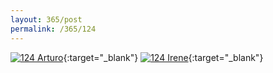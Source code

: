 ```yaml
---
layout: 365/post
permalink: /365/124
---
```


[![124 Arturo](https://c2.staticflickr.com/2/1461/24363489645_70edfddce2_c.jpg)](https://www.flickr.com/photos/131440297@N08/24363489645/){:target="_blank"}
[![124 Irene](https://c2.staticflickr.com/2/1618/24363257135_1c27817533_c.jpg)](https://www.flickr.com/photos/25124902@N04/24363257135/){:target="_blank"}


>

>
